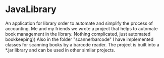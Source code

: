 # JavaLibrary
An application for library order to automate and simplify the process of accounting.
Me and my friends we wrote a project that helps to automate book management in the library. 
Nothing complicated, just automated bookkeeping)) 
Also in the folder "scannerbarcode" I have implemented classes for scanning books by a barcode reader.
The project is built into a *.jar library and can be used in other similar projects.
